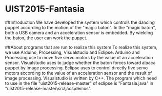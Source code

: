 # UIST2015-Fantasia
##Introduction
We have developed the system which controls the dancing puppet according to the motion of the "magic baton". In the "magic baton", both a USB camera and an acceleration sensor is embedded. By wielding the baton, the user can work the puppet.

##About programs that are run to realize this system
To realize this system, we use Arduino, Processing, Visualstudio and Eclipse. Arduino and Processing use to move five servo motors by the value of an acceleration sensor. Visualstudio uses to judge whether the baton forces toward alpaca puppet by image processing. Eclipse uses to control directly five servo motors according to the value of an acceleration sensor and the result of image processing. Visualstudio is written by C++. The program which need to use in the file "uist2015-release-master" of eclipse is "Fantasia.java" in "uist2015-release-master\src\jacs\demos".
